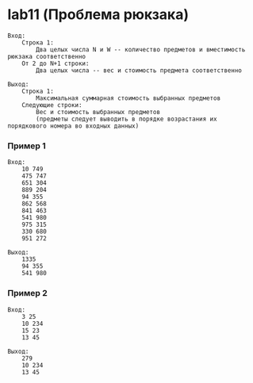 # lab11 (Проблема рюкзака)
    Вход:
        Строка 1:
            Два целых числа N и W -- количество предметов и вместимость рюкзака соответственно
        От 2 до N+1 строки:
            Два целых числа -- вес и стоимость предмета соответственно

    Выход:
        Строка 1:
            Максимальная суммарная стоимость выбранных предметов
        Следующие строки:
            Вес и стоимость выбранных предметов
            (предметы следует выводить в порядке возрастания их порядкового номера во входных данных)

### Пример 1
    Вход:
        10 749
        475 747
        651 304
        889 204
        94 355
        862 568
        841 463
        541 980
        975 315
        330 680
        951 272

    Выход:
        1335
        94 355
        541 980

### Пример 2
    Вход:
        3 25
        10 234
        15 23
        13 45

    Выход:
        279
        10 234
        13 45
